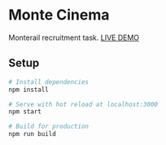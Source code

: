 # Monte Cinema
Monterail recruitment task.
[LIVE DEMO](https://monte-cinema.vercel.app/)

## Setup

``` bash
# Install dependencies
npm install

# Serve with hot reload at localhost:3000
npm start

# Build for production
npm run build
```
